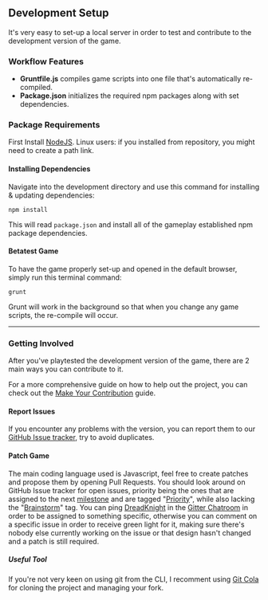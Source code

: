 ## Development Setup
It's very easy to set-up a local server in order to test and contribute to the development version of the game.
### Workflow Features

- **Gruntfile.js** compiles game scripts into one file that's automatically re-compiled.
- **Package.json**  initializes the required npm packages along with set dependencies.

### Package Requirements
First Install [NodeJS](http://nodejs.org). Linux users: if you installed from repository, you might need to create a path link.

#### Installing Dependencies

Navigate into the development directory and use this command for installing & updating dependencies:

```
npm install
```

This will read `package.json` and install all of the gameplay established npm package dependencies.

#### Betatest Game

To have the game properly set-up and opened in the default browser, simply run this terminal command:

```
grunt
```

Grunt will work in the background so that when you change any game scripts, the re-compile will occur.

---

### Getting Involved
After you've playtested the development version of the game, there are 2 main ways you can contribute to it.

For a more comprehensive guide on how to help out the project, you can check out the [Make Your Contribution](https://AncientBeast.com/contribute) guide.

#### Report Issues
If you encounter any problems with the version, you can report them to our [GitHub Issue tracker](https://github.com/FreezingMoon/AncientBeast/issues), try to avoid duplicates.


#### Patch Game
The main coding language used is Javascript, feel free to create patches and propose them by opening Pull Requests.
You should look around on GitHub Issue tracker for open issues, priority being the ones that are assigned to the next [milestone](https://github.com/FreezingMoon/AncientBeast/milestones) and are tagged "[Priority](https://github.com/FreezingMoon/AncientBeast/labels/Priority)", while also lacking the "[Brainstorm](https://github.com/FreezingMoon/AncientBeast/labels/Brainstorm)" tag. You can ping [DreadKnight](https://github.com/DreadKnight) in the [Gitter Chatroom](https://gitter.im/FreezingMoon/AncientBeast) in order to be assigned to something specific, otherwise you can comment on a specific issue in order to receive green light for it, making sure there's nobody else currently working on the issue or that design hasn't changed and a patch is still required.

##### Useful Tool
If you're not very keen on using git from the CLI, I recomment using [Git Cola](https://git-cola.github.io) for cloning the project and managing your fork.

